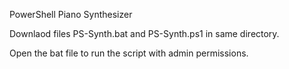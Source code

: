 PowerShell Piano Synthesizer

Downlaod files PS-Synth.bat and PS-Synth.ps1 in same directory.

Open the bat file to run the script with admin permissions.
